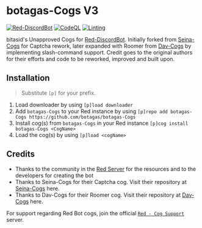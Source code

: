 # botagas-Cogs V3

[![Red-DiscordBot](https://img.shields.io/badge/Red--DiscordBot-V3-red.svg)](https://github.com/Cog-Creators/Red-DiscordBot) [![CodeQL](https://github.com/botagas/botagas-Cogs/actions/workflows/codeql-analysis.yml/badge.svg)](https://github.com/botagas/botagas-Cogs/blob/main/.github/workflows/codeql-analysis.yml) [![Linting](https://github.com/botagas/botagas-Cogs/actions/workflows/tests.yml/badge.svg)](https://github.com/botagas/botagas-Cogs/blob/main/.github/workflows/tests.yml) 

bitasid's Unapproved Cogs for [Red-DiscordBot](https://github.com/Cog-Creators/Red-DiscordBot/). Initially forked from [Seina-Cogs](https://github.com/japandotorg/Seina-Cogs) for Captcha rework, later expanded with Roomer from [Dav-Cogs](https://github.com/Dav-Git/Dav-Cogs) by implementing slash-command support. Credit goes to the original authors for their efforts and code to be reworked, improved and built upon.

## Installation
> Substitute `[p]` for your prefix.
1. Load downloader by using `[p]load downloader`
2. Add `botagas-Cogs` to your Red instance by using `[p]repo add botagas-Cogs https://github.com/botagas/botagas-Cogs`
3. Install cog(s) from `botagas-Cogs` in your Red instance `[p]cog install botagas-Cogs <CogName>`
4. Load the cog(s) by using `[p]load <cogName>`


## Credits
- Thanks to the community in the [Red Server](https://discord.gg/red) for the resources and to the developers for creating the bot
- Thanks to Seina-Cogs for their Captcha cog. Visit their repository at [Seina-Cogs](https://github.com/japandotorg/Seina-Cogs) here.
- Thanks to Dav-Cogs for their Roomer cog. Visit their repository at [Dav-Cogs](https://github.com/Dav-Git/Dav-Cogs) here.

For support regarding Red Bot cogs, join the official [`Red - Cog Support`](https://discord.gg/GET4DVk) server. 
